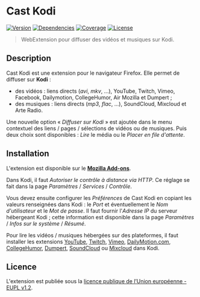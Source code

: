 # Cast Kodi

[![Version][img-version]][link-version]
[![Dependencies][img-dependencies]][link-dependencies]
[![Coverage][img-coverage]][link-coverage]
[![License][img-license]][link-license]

> WebExtension pour diffuser des vidéos et musiques sur Kodi.

## Description

Cast Kodi est une extension pour le navigateur Firefox. Elle permet de diffuser
sur **Kodi** :

- des vidéos : liens directs (*avi*, *mkv*, ...), YouTube, Twitch, Vimeo,
  Facebook, Dailymotion, CollegeHumor, Air Mozilla et Dumpert ;
- des musiques : liens directs (*mp3*, *flac*, ...), SoundCloud, Mixcloud et
  Arte Radio.

Une nouvelle option « *Diffuser sur Kodi* » est ajoutée dans le menu contextuel
des liens / pages / sélections de vidéos ou de musiques. Puis deux choix sont
disponibles : *Lire* le média ou le *Placer en file d'attente*.

## Installation

L'extension est disponible sur le
**[Mozilla Add-ons](https://addons.mozilla.org/fr/firefox/addon/castkodi/)**.

Dans Kodi, il faut *Autoriser le contrôle à distance via HTTP*. Ce réglage se
fait dans la page *Paramètres* / *Services* / *Contrôle*.

Vous devez ensuite configurer les *Préférences* de Cast Kodi en copiant les
valeurs renseignées dans Kodi : le *Port* et éventuellement le *Nom
d'utilisateur* et le *Mot de passe*. Il faut fournir l'*Adresse IP* du serveur
hébergeant Kodi ; cette information est disponible dans la page *Paramètres* /
*Infos sur le système* / *Résumé*.

Pour lire les vidéos / musiques hébergées sur des plateformes, il faut installer
les extensions
[YouTube](https://kodi.tv/addon/plugins-video-add-ons/youtube),
[Twitch](https://kodi.tv/addon/plugins-video-add-ons/twitch),
[Vimeo](https://kodi.tv/addon/plugins-video-add-ons/vimeo),
[DailyMotion.com](https://kodi.tv/addon/plugins-video-add-ons/dailymotioncom),
[CollegeHumor](https://kodi.tv/addon/plugins-video-add-ons/collegehumor),
[Dumpert](https://kodi.tv/addon/plugins-video-add-ons/dumpert),
[SoundCloud](https://kodi.tv/addon/music-add-ons-plugins/soundcloud) ou
[Mixcloud](https://kodi.tv/addon/music-add-ons-plugins/mixcloud) dans Kodi.

## Licence

L'extension est publiée sous la [licence publique de l’Union européenne - EUPL
v1.2](https://joinup.ec.europa.eu/page/eupl-text-11-12).

[img-version]:https://img.shields.io/amo/v/castkodi.svg
[img-dependencies]:https://img.shields.io/david/regseb/castkodi.svg
[img-coverage]:https://img.shields.io/coveralls/regseb/castkodi.svg
[img-license]:https://img.shields.io/badge/license-EUPL-blue.svg

[link-version]:https://addons.mozilla.org/fr/firefox/addon/castkodi/
[link-dependencies]:https://david-dm.org/regseb/castkodi
[link-coverage]:https://coveralls.io/github/regseb/castkodi
[link-license]:https://joinup.ec.europa.eu/page/eupl-text-11-12
               "Licence Publique de l’Union européenne"
